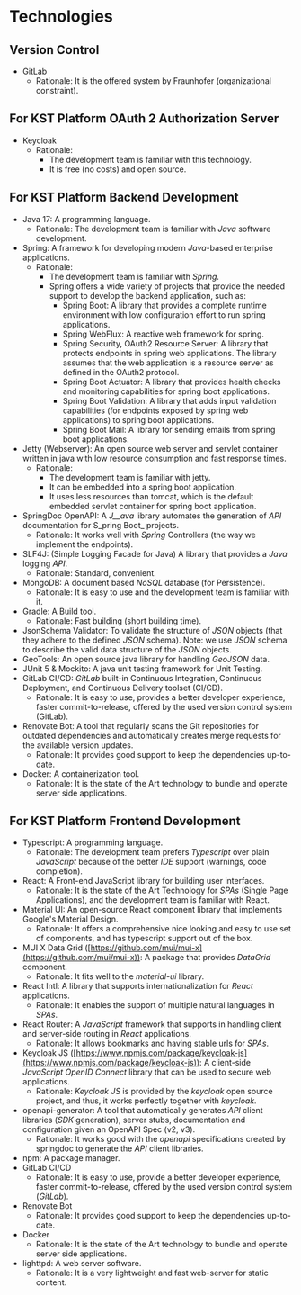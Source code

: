 # Technologies

## Version Control

- GitLab
  - Rationale: It is the offered system by Fraunhofer (organizational constraint).

## For KST Platform OAuth 2 Authorization Server

- Keycloak
  - Rationale:
    - The development team is familiar with this technology.
    - It is free (no costs) and open source.

## For KST Platform Backend Development

- Java 17: A programming language.
  - Rationale: The development team is familiar with  _Java_ software development.
- Spring: A framework for developing modern  _Java_-based enterprise applications.
  - Rationale:
    - The development team is familiar with  _Spring_.
    - Spring offers a wide variety of projects that provide the needed support to develop the backend application, such as:
      - Spring Boot: A library that provides a complete runtime environment with low configuration effort to run spring applications.  
      - Spring WebFlux: A reactive web framework for spring.  
      - Spring Security, OAuth2 Resource Server: A library that protects endpoints in spring web applications. The library assumes that the web application is a resource server as defined in the OAuth2 protocol.  
      - Spring Boot Actuator: A library that provides health checks and monitoring capabilities for spring boot applications.  
      - Spring Boot Validation: A library that adds input validation capabilities (for endpoints exposed by spring web applications) to spring boot applications.  
      - Spring Boot Mail: A library for sending emails from spring boot applications.  
- Jetty (Webserver): An open source web server and servlet container written in java with low resource consumption and fast response times.  
  - Rationale:
    - The development team is familiar with jetty.
    - It can be embedded into a spring boot application.
    - It uses less resources than tomcat, which is the default embedded servlet container for spring boot application.
- SpringDoc OpenAPI: A _J__ava_ library automates the generation of  _API_ documentation for S_pring Boot_ projects.
  - Rationale: It works well with  _Spring_ Controllers (the way we implement the endpoints).
- SLF4J: (Simple Logging Facade for Java) A library that provides a  _Java_ logging  _API_.
  - Rationale: Standard, convenient.
- MongoDB: A document based  _NoSQL_ database (for Persistence).
  - Rationale: It is easy to use and the development team is familiar with it.
- Gradle: A Build tool.
  - Rationale: Fast building (short building time).
- JsonSchema Validator: To validate the structure of  _JSON_ objects (that they adhere to the defined  _JSON_ schema). Note: we use  _JSON_  schema to describe the valid data structure of the  _JSON_  objects.
- GeoTools: An open source java library for handling  _GeoJSON_ data.
- JUnit 5 & Mockito: A java unit testing framework for Unit Testing.
- GitLab CI/CD:  _GitLab_ built-in Continuous Integration, Continuous Deployment, and Continuous Delivery toolset (CI/CD).
  - Rationale: It is easy to use, provides a better developer experience, faster commit-to-release, offered by the used version control system (GitLab).
- Renovate Bot: A tool that regularly scans the Git repositories for outdated dependencies and automatically creates merge requests for the available version updates.
  - Rationale: It provides good support to keep the dependencies up-to-date.
- Docker: A containerization tool.
  - Rationale: It is the state of the Art technology to bundle and operate server side applications.

## For KST Platform Frontend Development

- Typescript: A programming language.
  - Rationale: The development team prefers  _Typescript_ over plain  _JavaScript_ because of the better  _IDE_ support (warnings, code completion).
- React: A Front-end JavaScript library for building user interfaces.
  - Rationale: It is the state of the Art Technology for  _SPAs_ (Single Page Applications), and the development team is familiar with React.
- Material UI: An open-source React component library that implements Google's Material Design.
  - Rationale: It offers a comprehensive nice looking and easy to use set of components, and has typescript support out of the box.
- MUI X Data Grid ([https://github.com/mui/mui-x](https://github.com/mui/mui-x)): A package that provides  _DataGrid_ component.
  - Rationale: It fits well to the  _material-ui_  library.
- React Intl: A library that supports internationalization for  _React_ applications.
  - Rationale:  It enables the support of multiple natural languages in  _SPAs_.
- React Router: A  _JavaScript_ framework that supports in handling client and server-side routing in  _React_ applications.
  - Rationale: It allows bookmarks and having stable urls for  _SPAs_.
- Keycloak JS  ([https://www.npmjs.com/package/keycloak-js](https://www.npmjs.com/package/keycloak-js)): A client-side  _JavaScript OpenID Connect_ library that can be used to secure web applications.
  - Rationale:  _Keycloak JS_ is provided by the  _keycloak_ open source project, and thus, it works perfectly together with  _keycloak._
- openapi-generator: A tool that automatically generates  _API_ client libraries (_SDK_ generation),  server stubs, documentation  and configuration given an OpenAPI Spec (v2, v3).
  - Rationale: It works good with the  _openapi_ specifications created by springdoc to generate the  _API_ client libraries.
- npm: A package manager.
- GitLab CI/CD  
  - Rationale: It is easy to use, provide a better developer experience, faster commit-to-release, offered by the used version control system (_GitLab_).
- Renovate Bot
  - Rationale: It provides good support to keep the dependencies up-to-date.
- Docker
  - Rationale: It is the state of the Art technology to bundle and operate server side applications.
- lighttpd: A web server software.
  - Rationale: It is a very lightweight and fast web-server for static content.
